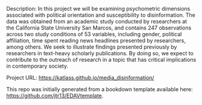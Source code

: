 Description:
In this project we will be examining psychometric dimensions associated with
political orientation and susceptibility to disinformation. The data was obtained
from an academic study conducted by researchers at the California State University
San Marcos, and contains 247 observations across two study conditions of 53
variables, including gender, political affiliation, time spent reading news headlines
presented by researchers, among others.
We seek to illustrate findings presented previously by researchers in text-heavy
scholarly publications. By doing so, we expect to contribute to the outreach of
research in a topic that has critical implications in contemporary society.

Project URL:
https://katlass.github.io/media_disinformation/

This repo was initially generated from a bookdown template available here: https://github.com/jtr13/EDAVtemplate.
